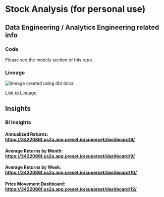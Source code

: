 # Stock Analysis (for personal use)

## Data Engineering / Analytics Engineering related info

### Code

Please see the models section of this repo

### Lineage

![lineage created using dbt docs](https://i.postimg.cc/FKP10Wgj/Screenshot-2024-09-04-at-9-32-48-AM.png)

[Link to Lineage](https://postimg.cc/1gq9QKdt)

## Insights

### BI Insights

#### Annualized Returns: https://3422086f.us2a.app.preset.io/superset/dashboard/8/

#### Average Returns by Month: https://3422086f.us2a.app.preset.io/superset/dashboard/9/

#### Average Returns by Week: https://3422086f.us2a.app.preset.io/superset/dashboard/10/

#### Price Movement Dashboard: https://3422086f.us2a.app.preset.io/superset/dashboard/12/